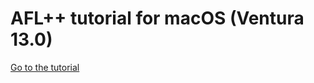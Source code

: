 # AFL++ tutorial for macOS (Ventura 13.0)
[Go to the tutorial](https://github.com/cristiandaniele/aflplusplus-tutorial-macOS)